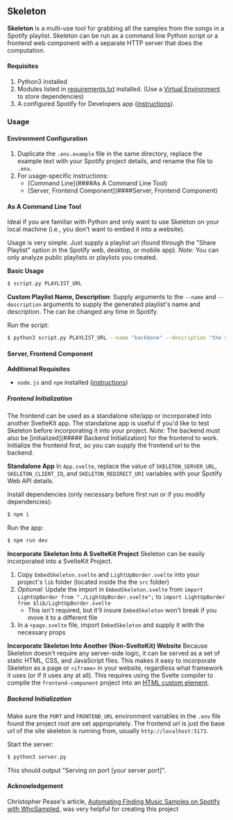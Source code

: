 Skeleton
--------------
**Skeleton** is a multi-use tool for grabbing all the samples from the songs in a Spotify playlist.
Skeleton can be run as a command line Python script or a frontend web component with a separate HTTP server that does the computation.
#### Requisites
1. Python3 installed
2. Modules listed in [requirements.txt](requirements.txt) installed. (Use a [Virtual Environment](https://realpython.com/python-virtual-environments-a-primer/#how-can-you-work-with-a-python-virtual-environment) to store dependencies)
3. A configured Spotify for Developers app ([instructions](https://developer.spotify.com/documentation/web-api/tutorials/getting-started#create-an-app)).
### Usage
#### Environment Configuration
1. Duplicate the `.env.example`  file in the same directory, replace the example text with your Spotify project details, and rename the file to `.env`.
2. For usage-specific instructions:
	- [Command Line](####As A Command Line Tool)
	- [Server, Frontend Component](####Server, Frontend Component)
#### As A Command Line Tool
Ideal if you are familiar with Python and only want to use Skeleton on your local machine (i.e., you don't want to embed it into a website).

Usage is very simple. Just supply a playlist uri (found through the "Share Playlist" option in the Spotify web, desktop, or mobile app).
*Note:* You can only analyze public playlists or playlists you created.

**Basic Usage**
```zsh
$ script.py PLAYLIST_URL
```

**Custom Playlist Name, Description**:
Supply arguments to the `--name` and `--description` arguments to supply the generated playlist's name and description. The can be changed any time in Spotify.

Run the script:
```zsh
$ python3 script.py PLAYLIST_URL --name "backbone" --description "the songs that make my favorite songs"
```
#### Server, Frontend Component
**Additional Requisites**
- `node.js` and `npm` installed ([instructions](https://nodejs.org/en))
##### Frontend Initialization
The frontend can be used as a standalone site/app or incorporated into another SvelteKit app. The standalone app is useful if you'd like to test Skeleton before incorporating it into your project.
*Note:* The backend must also be [initialized](##### Backend Initialization) for the frontend to work. Initialize the frontend first, so you can supply the frontend url to the backend.

**Standalone App**
In `App.svelte`, replace the value of `SKELETON_SERVER_URL`, `SKELETON_CLIENT_ID`, and `SKELETON_REDIRECT_URI` variables with your Spotify Web API details.

Install dependencies (only necessary before first run or if you modify dependencies):
```zsh
$ npm i
```

Run the app:
```zsh
$ npm run dev
```

**Incorporate Skeleton Into A SvelteKit Project**
Skeleton can be easily incorporated into a SvelteKit Project.
1. Copy `EmbedSkeleton.svelte` and `LightUpBorder.svelte` into your project's `lib` folder (located inside the the `src` folder)
2. *Optional:* Update the import in `EmbedSkeleton.svelte` from `import LightUpBorder from "./LightUpBorder.svelte";` to `import LightUpBorder from $lib/LightUpBorder.svelte`
	- This isn't required, but it'll insure `EmbedSkeleton` won't break if you move it to a different file
3. In a `+page.svelte` file, import `EmbedSkeleton` and supply it with the necessary props

**Incorporate Skeleton Into Another (Non-SvelteKit) Website**
Because Skeleton doesn't require any server-side logic, it can be served as a set of static HTML, CSS, and JavaScript files. This makes it easy to incorporate Skeleton as a page or `<iframe>` in your website, regardless what framework it uses (or if it uses any at all). This requires using the Svelte compiler to compile the `frontend-component` project into an [HTML custom element](https://developer.mozilla.org/en-US/docs/Web/API/Web_components/Using_custom_elements).
##### Backend Initialization
Make sure the `PORT` and `FRONTEND_URL` environment variables in the `.env` file found the project root are set appropriately. The frontend url is just the base url of the site skeleton is running from, usually `http://localhost:5173`.

Start the server:
```zsh
$ python3 server.py
```
This should output "Serving on port \[your server port]\".

#### Acknowledgement
Christopher Pease's article, [Automating Finding Music Samples on Spotify with WhoSampled](https://medium.com/@chris.m.pease/automating-finding-music-samples-on-spotify-with-whosampled-54f86bcda1ee), was very helpful for creating this project